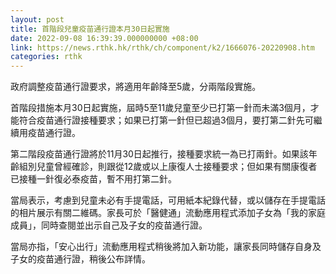 ```yaml
---
layout: post
title: 首階段兒童疫苗通行證本月30日起實施
date: 2022-09-08 16:39:39.000000000 +08:00
link: https://news.rthk.hk/rthk/ch/component/k2/1666076-20220908.htm
categories: rthk
---
```


政府調整疫苗通行證要求，將適用年齡降至5歲，分兩階段實施。

首階段措施本月30日起實施，屆時5至11歲兒童至少已打第一針而未滿3個月，才能符合疫苗通行證接種要求；如果已打第一針但已超過3個月，要打第二針先可繼續用疫苗通行證。

第二階段疫苗通行證將於11月30日起推行，接種要求統一為已打兩針。如果該年齡組別兒童曾經確診，則跟從12歲或以上康復人士接種要求；但如果有關康復者已接種一針復必泰疫苗，暫不用打第二針。

當局表示，考慮到兒童未必有手提電話，可用紙本紀錄代替，或以儲存在手提電話的相片展示有關二維碼。家長可於「醫健通」流動應用程式添加子女為「我的家庭成員」，同時查閱並出示自己及子女的疫苗通行證。

當局亦指，「安心出行」流動應用程式稍後將加入新功能，讓家長同時儲存自身及子女的疫苗通行證，稍後公布詳情。
